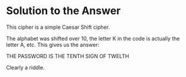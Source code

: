 # Solution to the Answer

This cipher is a simple Caesar Shift cipher.

The alphabet was shifted over 10, the letter K in the code is actually the letter A, etc. This gives us the answer:

THE PASSWORD IS THE TENTH SIGN OF TWELTH

Clearly a riddle.